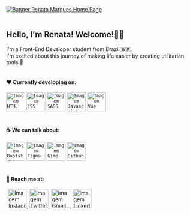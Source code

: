 <a href="https://renatamoss.vercel.app/" target="_blank">
 <img align="center" alt="Banner Renata Marques Home Page" 
 src="https://i.ibb.co/jvbBMwY/image-banner-page.png">
</a>
<br/>

<div align="left"> 
 <br/>

 <h2> 
  Hello, I'm Renata! Welcome!👋👩‍ 
 </h2>

 <section> 
  I'm a Front-End Developer student from Brazil 🇧🇷. <br/>
  I'm excited about this journey of making life easier by creating utilitarian tools.🤍
 </section><br/>

 <h4>
  ❤️ Currently developing on:
 </h4>

 <code><a href="https://developer.mozilla.org/pt-BR/docs/Web/HTML/Element" target="_blank"><img height="50"  alt="Imagem HTML" src="https://www.vectorlogo.zone/logos/w3_html5/w3_html5-ar21.svg"></a></code>
 <code><a href="https://developer.mozilla.org/pt-BR/docs/Web/CSS" target="_blank"><img height="50" alt="Imagem CSS" src="https://www.vectorlogo.zone/logos/w3_css/w3_css-ar21.svg"></a></code>
 <code><a href="https://sass-lang.com/" target="_blank"><img height="50" alt="Imagem SASS" src="https://www.vectorlogo.zone/logos/sass-lang/sass-lang-ar21.svg"></a></code>
 <code><a href="https://developer.mozilla.org/pt-BR/docs/Web/JavaScript/" target="_blank"><img height="50" alt="Imagem Javascript" src="https://www.vectorlogo.zone/logos/javascript/javascript-ar21.svg"></a></code>
 <code><a href="https://vuejs.org/" target="_blank"><img height="50" alt="Imagem Vue" src="https://www.vectorlogo.zone/logos/vuejs/vuejs-ar21.svg"></a></code>
 <br/> <br/>

 <h4>
  ☕ We can talk about:
 </h4>

 <code><a href="https://getbootstrap.com/docs/5.1/getting-started/introduction/" target="_blank"><img height="50" alt="Imagem Bootstrap" src="https://www.vectorlogo.zone/logos/getbootstrap/getbootstrap-ar21.svg"></a></code>
 <code><a href="https://www.figma.com/" target="_blank"><img height="50" alt="Imagem Figma" src="https://www.vectorlogo.zone/logos/figma/figma-ar21.svg"></a></code>
 <code><a href="https://www.gimp.org/" target="_blank"><img height="50" alt="Imagem Gimp" src="https://www.vectorlogo.zone/logos/gimp/gimp-ar21.svg"></a></code>
 <code><a href="https://github.com/" target="_blank"><img height="50" alt="Imagem Github" src="https://www.vectorlogo.zone/logos/github/github-ar21.svg"></a></code>
 <br/> <br/>

 <h4>
  🤝 Reach me at:
 </h4>

 <image>
  <a href="https://www.instagram.com/renatamoss.ti" target="_blank">
   <img height="50" alt="Imagem Instagram" src="https://www.vectorlogo.zone/logos/instagram/instagram-ar21.svg">
  </a>
 </image>
 <image>
  <a href="https://twitter.com/moss_renata" target="_blank">
   <img height="50" alt="Imagem Twitter" src="https://www.vectorlogo.zone/logos/twitter/twitter-ar21.svg">
  </a>
 </image>
 <image>
  <a href="mailto:renatamoss.web@gmail.com" target="_blank">
   <img height="50" alt="Imagem Gmail" src="https://www.vectorlogo.zone/logos/gmail/gmail-ar21.svg">
  </a>
 </image>
 <image>
  <a href="https://www.linkedin.com/in/renata-moss" target="_blank">
   <img height="50" alt="Imagem Linkedin" src="https://www.vectorlogo.zone/logos/linkedin/linkedin-ar21.svg">
  </a>
 </image>
 
 </div>
